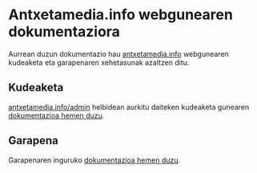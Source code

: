 # Antxetamedia.info webgunearen dokumentaziora

Aurrean duzun dokumentazio hau [antxetamedia.info](https://antxetamedia.info)
webgunearen kudeaketa eta garapenaren xehetasunak azaltzen ditu.

## Kudeaketa

[antxetamedia.info/admin](https://antxetamedia.info/admin/) helbidean aurkitu
daiteken kudeaketa gunearen [dokumentazioa hemen duzu](users/index.md).

## Garapena

Garapenaren inguruko [dokumentazioa hemen duzu](devs/index.md).
